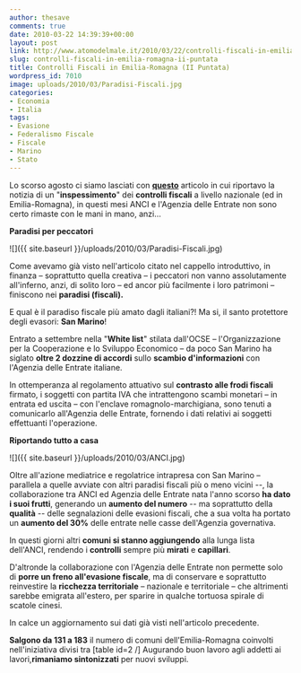 ```yaml
---
author: thesave
comments: true
date: 2010-03-22 14:39:39+00:00
layout: post
link: http://www.atomodelmale.it/2010/03/22/controlli-fiscali-in-emilia-romagna-ii-puntata/
slug: controlli-fiscali-in-emilia-romagna-ii-puntata
title: Controlli Fiscali in Emilia-Romagna (II Puntata)
wordpress_id: 7010
image: uploads/2010/03/Paradisi-Fiscali.jpg
categories:
- Economia
- Italia
tags:
- Evasione
- Federalismo Fiscale
- Fiscale
- Marino
- Stato
---
```


Lo scorso agosto ci siamo lasciati con [**questo**](/2009/08/26/controlli-fiscali-sullemilia-romagna.html) articolo in cui riportavo la notizia di un "**inspessimento**" dei **controlli fiscali** a livello nazionale (ed in Emilia-Romagna), in questi mesi ANCI e l'Agenzia delle Entrate non sono certo rimaste con le mani in mano, anzi…

**Paradisi per peccatori**

![]({{ site.baseurl }}/uploads/2010/03/Paradisi-Fiscali.jpg)

Come avevamo già visto nell'articolo citato nel cappello introduttivo, in finanza – soprattutto quella creativa – i peccatori non vanno assolutamente all'inferno, anzi, di solito loro – ed ancor più facilmente i loro patrimoni – finiscono nei **paradisi (fiscali).**

E qual è il paradiso fiscale più amato dagli italiani?! Ma si, il santo protettore degli evasori: **San Marino**!

Entrato a settembre nella "**White list**" stilata dall'OCSE – l'Organizzazione per la Cooperazione e lo Sviluppo Economico – da poco San Marino ha siglato **oltre 2 dozzine di accordi** sullo **scambio d'informazioni** con l'Agenzia delle Entrate italiane.

In ottemperanza al regolamento attuativo sul **contrasto alle frodi fiscali** firmato, i soggetti con partita IVA che intrattengono scambi monetari – in entrata ed uscita – con l'enclave romagnolo-marchigiana, sono tenuti a comunicarlo all'Agenzia delle Entrate, fornendo i dati relativi ai soggetti effettuanti l'operazione.

**Riportando tutto a casa**

![]({{ site.baseurl }}/uploads/2010/03/ANCI.jpg)

Oltre all'azione mediatrice e regolatrice intrapresa con San Marino – parallela a quelle avviate con altri paradisi fiscali più o meno vicini --, la collaborazione tra ANCI ed Agenzia delle Entrate nata l'anno scorso **ha dato i suoi frutti**, generando un **aumento del numero** -- ma soprattutto della **qualità** -- delle segnalazioni delle evasioni fiscali, che a sua volta ha portato un **aumento del 30%** delle entrate nelle casse dell'Agenzia governativa.

In questi giorni altri **comuni si stanno aggiungendo** alla lunga lista dell'ANCI, rendendo i **controlli** sempre più **mirati** e **capillari**.

D'altronde la collaborazione con l'Agenzia delle Entrate non permette solo di **porre un freno all'evasione fiscale**, ma di conservare e soprattutto reinvestire la **ricchezza territoriale** – nazionale e territoriale – che altrimenti sarebbe emigrata all'estero, per sparire in qualche tortuosa spirale di scatole cinesi.

In calce un aggiornamento sui dati già visti nell'articolo precedente.

**Salgono da 131 a 183** il numero di comuni dell'Emilia-Romagna coinvolti nell'iniziativa divisi tra
[table id=2 /]
Augurando buon lavoro agli addetti ai lavori,**rimaniamo sintonizzati** per nuovi sviluppi.
